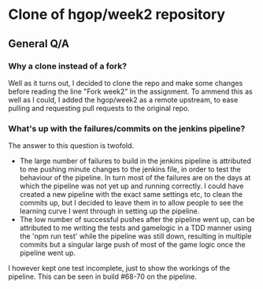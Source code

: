 # Clone of hgop/week2 repository
## General Q/A
### Why a clone instead of a fork?
Well as it turns out, I decided to clone the repo and make some changes before reading the line "Fork week2" in the assignment.
To ammend this as well as I could, I added the hgop/week2 as a remote upstream, to ease pulling and requesting pull requests to the original repo.
### What's up with the failures/commits on the jenkins pipeline?
The answer to this question is twofold.

- The large number of failures to build in the jenkins pipeline is attributed to me pushing minute changes to the jenkins file, in order to test the behaviour of the pipeline. In turn most of the failures are on the days at which the pipeline was not yet up and running correctly. I could have created a new pipeline with the exact same settings etc, to clean the commits up, but I decided to leave them in to allow people to see the learning curve I went through in setting up the pipeline.
- The low number of successful pushes after the pipeline went up, can be attributed to me writing the tests and gamelogic in a TDD manner using the 'npm run test' while the pipeline was still down, resulting in multiple commits but a singular large push of most of the game logic once the pipeline went up.

I however kept one test incomplete, just to show the workings of the pipeline. This can be seen in build #68-70 on the pipeline.
